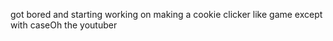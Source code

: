 got bored and starting working on making a cookie clicker like game except with caseOh the youtuber
